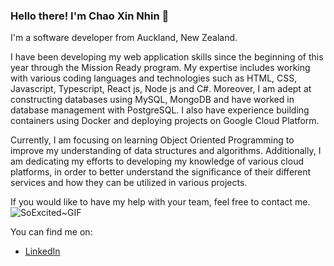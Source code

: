 ### Hello there! I'm Chao Xin Nhin 👋

I'm a software developer from Auckland, New Zealand.

I have been developing my web application skills since the beginning of this year through the Mission Ready program. My expertise includes working with various coding languages and technologies such as HTML, CSS, Javascript, Typescript, React js, Node js and C#. Moreover, I am adept at constructing databases using MySQL, MongoDB and have worked in database management with PostgreSQL. I also have experience building containers using Docker and deploying projects on Google Cloud Platform. 

Currently, I am focusing on learning Object Oriented Programming to improve my understanding of data structures and algorithms. Additionally, I am dedicating my efforts to developing my knowledge of various cloud platforms, in order to better understand the significance of their different services and how they can be utilized in various projects.

If you would like to have my help with your team, feel free to contact me. ![SoExcited~GIF](https://github.com/chaoxinnhin/chaoxinnhin/assets/122791168/5c19ca12-6220-46da-bd49-c72d24ba03b8)

You can find me on:

<ul>
  <li><a href="https://www.linkedin.com/in/chao-xin-nhin-8b43901bb/">LinkedIn</a></li>
</ul>


<!--
**chaoxinnhin/chaoxinnhin** is a ✨ _special_ ✨ repository because its `README.md` (this file) appears on your GitHub profile.

Here are some ideas to get you started:

- 🔭 I’m currently working on ...
- 🌱 I’m currently learning ...
- 👯 I’m looking to collaborate on ...
- 🤔 I’m looking for help with ...
- 💬 Ask me about ...
- 📫 How to reach me: ...
- 😄 Pronouns: ...
- ⚡ Fun fact: ...
-->
